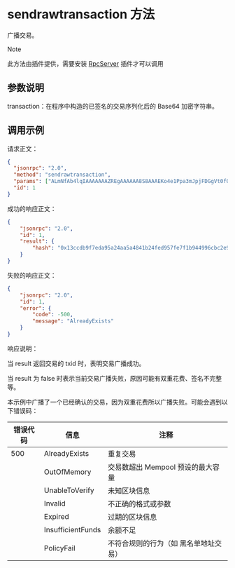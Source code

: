 # sendrawtransaction 方法

广播交易。

> [!Note]
>
> 此方法由插件提供，需要安装 [RpcServer](https://github.com/neo-project/neo-modules/releases) 插件才可以调用

## 参数说明

transaction：在程序中构造的已签名的交易序列化后的 Base64 加密字符串。

## 调用示例

请求正文：

```json
{
  "jsonrpc": "2.0",
  "method": "sendrawtransaction",
  "params": ["ALmNfAb4lqIAAAAAAAZREgAAAAAA8S8AAAEKo4e1Ppa3mJpjFDGgVt0fQKBC9gEAKQwFd29ybGQRwAwDcHV0DBR9rbALvBGpMrl7cXVBdSsPOC0EmUFifVtSAUIMQACXF48H1VRmI50ievPfC042rJgj7ZQ3Y4ff27abOpeclh+6KpsL6gWfZTAUyFOwdjkA7CWLM3HsovQeDQlI0oopDCEDzqPi+B8a+TUi0p7eTySh8L7erXKTOR0ziA9Uddl4eMkLQZVEDXg="],
  "id": 1
}
```

成功的响应正文：

```json
{
    "jsonrpc": "2.0",
    "id": 1,
    "result": {
        "hash": "0x13ccdb9f7eda95a24aa5a4841b24fed957fe7f1b944996cbc2e92a4fa4f1fa73"
    }
}
```

失败的响应正文：

```json
{
    "jsonrpc": "2.0",
    "id": 1,
    "error": {
        "code": -500,
        "message": "AlreadyExists"
    }
}
```

响应说明：

当 result 返回交易的 txid 时，表明交易广播成功。

当 result 为 false 时表示当前交易广播失败，原因可能有双重花费、签名不完整等。

本示例中广播了一个已经确认的交易，因为双重花费所以广播失败。可能会遇到以下错误码：

| 错误代码 | 信息              | 注释                                  |
| -------- | ----------------- | ------------------------------------- |
| 500      | AlreadyExists     | 重复交易                              |
|          | OutOfMemory       | 交易数超出 Mempool 预设的最大容量     |
|          | UnableToVerify    | 未知区块信息                          |
|          | Invalid           | 不正确的格式或参数                    |
|          | Expired           | 过期的区块信息                        |
|          | InsufficientFunds | 余额不足                              |
|          | PolicyFail        | 不符合规则的行为（如 黑名单地址交易） |